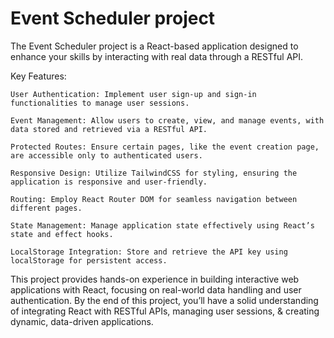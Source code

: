 # Event Scheduler project

The Event Scheduler project is a React-based application designed to enhance your skills by interacting with real data through a RESTful API.

Key Features:

    User Authentication: Implement user sign-up and sign-in functionalities to manage user sessions.

    Event Management: Allow users to create, view, and manage events, with data stored and retrieved via a RESTful API.

    Protected Routes: Ensure certain pages, like the event creation page, are accessible only to authenticated users.

    Responsive Design: Utilize TailwindCSS for styling, ensuring the application is responsive and user-friendly.

    Routing: Employ React Router DOM for seamless navigation between different pages.

    State Management: Manage application state effectively using React’s state and effect hooks.

    LocalStorage Integration: Store and retrieve the API key using localStorage for persistent access.

This project provides hands-on experience in building interactive web applications with React, focusing on real-world data handling and user authentication. By the end of this project, you’ll have a solid understanding of integrating React with RESTful APIs, managing user sessions, & creating dynamic, data-driven applications.
